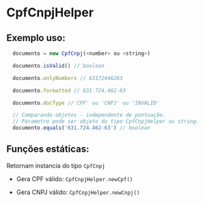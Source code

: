 # CpfCnpjHelper

## Exemplo uso:

```js
  documento = new CpfCnpj(<number> ou <string>)

  documento.isValid() // boolean

  documento.onlyNumbers // 63172446263

  documento.formatted // 631.724.462-63

  documento.docType //'CPF' ou 'CNPJ' ou 'INVALID'

  // Comparando objetos - independente de pontuação.
  // Parametro pode ser objeto do tipo CpfCnpjHelper ou string.
  documento.equals('631.724.462-63') // boolean
```

## Funções estáticas:

Retornam instancia do tipo `CpfCnpj`

- Gera CPF válido: `CpfCnpjHelper.newCpf()`

- Gera CNPJ válido: `CpfCnpjHelper.newCnpj()`
